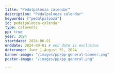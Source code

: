 ```yaml
---
title: "Pedalpalooza calendar"
description: "Pedalpalooza calendar"
keywords: ["pedalpalooza"]
id: pedalpalooza-calendar
type: calevents
pp: true
year: 2024
startdate: 2024-06-01
enddate: 2024-09-01 # end date is exclusive
daterange: June 1–August 31, 2024
banner-image: "/images/pp/pp-general-banner.png"
poster-image: "/images/pp/pp-general.png"

---
```


<!--
[Use only when in "landing page" mode before full launch for the year]
-->

<!--
Stay tuned for more information on [Pedalpalooza](/pages/pedalpalooza/) 2024! Be sure to follow [Pedalpalooza on Instagram](https://www.instagram.com/pedalpaloozapdx/) and [Pedalpalooza.org](https://www.pedalpalooza.org/) for updates!

Seeking inspiration? View the [Pedalpalooza archives](/archive/pedal-palooza-archives/) for past bicycle fun events. Looking for current events? Check out the current [ride calendar](/calendar/).
-->
